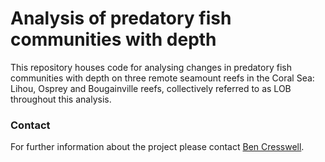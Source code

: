 # Analysis of predatory fish communities with depth

This repository houses code for analysing changes in predatory fish communities with depth on three remote seamount reefs in the Coral Sea: Lihou, Osprey and Bougainville reefs, collectively referred to as LOB throughout this analysis.

### Contact
For further information about the project please contact [Ben Cresswell](benjamin.cresswell@jcu.edu.au).
